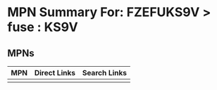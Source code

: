 



# MPN Summary For: FZEFUKS9V > fuse : KS9V

## MPNs
  

|MPN|Direct Links|Search Links|
| :--- | :--- | :--- |
||||
